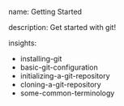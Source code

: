 name: Getting Started

description: Get started with git!

insights:

- installing-git
- basic-git-configuration
- initializing-a-git-repository
- cloning-a-git-repository
- some-common-terminology
